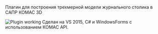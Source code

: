 Плагин для построения трехмерной модели журнального столика в САПР КОМАС 3D

![Plugin working](https://cdn1.savepice.ru/uploads/2019/1/8/3889ae90943b3f48b1c6a6bed9374734-full.png)
Сделан на VS 2015, C# и WindowsForms с использованием КОМАС API.

